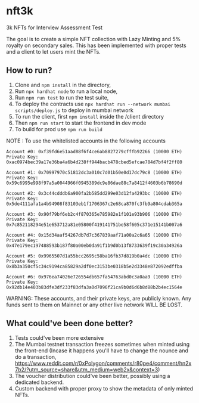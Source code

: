 # nft3k
3k NFTs for Interview Assessment Test

The goal is to create a simple NFT collection with Lazy Minting and 5% royalty on secondary sales. This has been implemented with proper tests and a client to let users mint the NFTs. 

## How to run?
1. Clone and `npm install` in the directory,
2. Run `npx hardhat node` to run a local node,
3. Run `npm run test` to run the test suite,
4. To deploy the contracts use `npx hardhat run --network mumbai scripts/deploy.js` to deploy in mumbai network
5. To run the client, first `npm install` inside the /client directory
6. Then `npm run start` to start the frontend in dev mode
7. To build for prod use `npm run build`


NOTE : To use the whitelisted accounts in the following accounts
```
Account #0: 0xf39fd6e51aad88f6f4ce6ab8827279cfffb92266 (10000 ETH)
Private Key: 0xac0974bec39a17e36ba4a6b4d238ff944bacb478cbed5efcae784d7bf4f2ff80

Account #1: 0x70997970c51812dc3a010c7d01b50e0d17dc79c8 (10000 ETH)
Private Key: 0x59c6995e998f97a5a0044966f0945389dc9e86dae88c7a8412f4603b6b78690d

Account #2: 0x3c44cdddb6a900fa2b585dd299e03d12fa4293bc (10000 ETH)
Private Key: 0x5de4111afa1a4b94908f83103eb1f1706367c2e68ca870fc3fb9a804cdab365a

Account #3: 0x90f79bf6eb2c4f870365e785982e1f101e93b906 (10000 ETH)
Private Key: 0x7c852118294e51e653712a81e05800f419141751be58f605c371e15141b007a6

Account #4: 0x15d34aaf54267db7d7c367839aaf71a00a2c6a65 (10000 ETH)
Private Key: 0x47e179ec197488593b187f80a00eb0da91f1b9d0b13f8733639f19c30a34926a

Account #5: 0x9965507d1a55bcc2695c58ba16fb37d819b0a4dc (10000 ETH)
Private Key: 0x8b3a350cf5c34c9194ca85829a2df0ec3153be0318b5e2d3348e872092edffba

Account #6: 0x976ea74026e726554db657fa54763abd0c3a0aa9 (10000 ETH)
Private Key: 0x92db14e403b83dfe3df233f83dfa3a0d7096f21ca9b0d6d6b8d88b2b4ec1564e
```
WARNING: These accounts, and their private keys, are publicly known.
Any funds sent to them on Mainnet or any other live network WILL BE LOST.

## What could've been done better?

1. Tests could've been more extensive
2. The Mumbai testnet transaction freezes sometimes when minted using the front-end (Incase it happens you'll have to change the nounce and do a transaction, https://www.reddit.com/r/0xPolygon/comments/r80pe4/comment/hn2x7b2/?utm_source=share&utm_medium=web2x&context=3)
3. The voucher distribution could've been better, possibly using a dedicated backend.
4. Custom backend with proper proxy to show the metadata of only minted NFTs.
